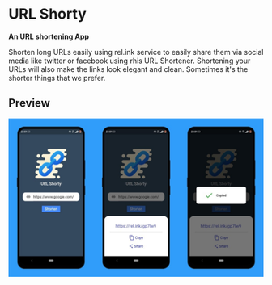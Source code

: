 # URL Shorty

**An URL shortening App**

Shorten long URLs easily using rel.ink service to easily share them via social media like twitter or facebook using rhis URL Shortener. Shortening your URLs will also make the links look elegant and clean. Sometimes it's the shorter things that we prefer.

## Preview

![Mockup](https://raw.githubusercontent.com/Rajdeep-Ray/URL-Shortener-App/master/Mockup.jpg)